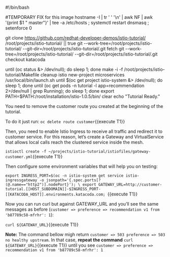 #!/bin/bash

#TEMPORARY FIX for this image
hostname -I | tr ' ' '\n' | awk NF | awk '{print $1 " master"}' | tee -a /etc/hosts ; systemctl restart dnsmasq ; setenforce 0

git clone https://github.com/redhat-developer-demos/istio-tutorial/ /root/projects/istio-tutorial/ || true
git --work-tree=/root/projects/istio-tutorial/ --git-dir=/root/projects/istio-tutorial/.git fetch
git --work-tree=/root/projects/istio-tutorial/ --git-dir=/root/projects/istio-tutorial/.git checkout katacoda

until (oc status &> /dev/null); do sleep 1; done
make -i -f /root/projects/istio-tutorial/Makefile cleanup istio new-project microservices
/usr/local/bin/launch.sh
until $(oc get project istio-system &> /dev/null); do sleep 1; done
until (oc get pods -n tutorial -l app=recommendation 2>/dev/null | grep Running); do sleep 1; done
export PATH=$PATH:/root/installation/istio-1.0.5/bin/
clear
echo "Tutorial Ready."


You need to remove the customer route you created at the beginning of the tutorial.

To do it just run: `oc delete route customer`{{execute T1}}

Then, you need to enable Istio Ingress to receive all traffic and redirect it to customer service. For this reason, let’s create a Gateway and VirtualService that allows local calls reach the clustered service inside the mesh.

`istioctl create -f ~/projects/istio-tutorial/istiofiles/gateway-customer.yml`{{execute T1}}

Then configure some environment variables that will help you on testing:

`export INGRESS_PORT=$(oc -n istio-system get service istio-ingressgateway -o jsonpath='{.spec.ports[?(@.name=="http2")].nodePort}'); \
export GATEWAY_URL=http://customer-tutorial.[[HOST_SUBDOMAIN]]-$INGRESS_PORT-[[KATACODA_HOST]].environments.katacoda.com; `{{execute T1}}

Now you can run curl but against GATEWAY_URL and you’ll see the same messages as before (`customer => preference => recommendation v1 from 'b87789c58-mfrhr': 1`):

`curl ${GATEWAY_URL}`{{execute T1}}

**Note:** The command bellow migh return `customer => 503 preference => 503 no healthy upstream`. In that case, **repeat the command** `curl ${GATEWAY_URL}`{{execute T1}} until you see `customer => preference => recommendation v1 from 'b87789c58-mfrhr': 1`

